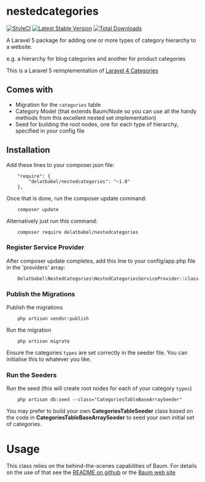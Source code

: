 # nestedcategories

[![StyleCI](https://styleci.io/repos/51966591/shield)](https://styleci.io/repos/51966591)
[![Latest Stable Version](https://poser.pugx.org/delatbabel/nestedcategories/version.png)](https://packagist.org/packages/ddpro/nestedcategories)
[![Total Downloads](https://poser.pugx.org/delatbabel/nestedcategories/d/total.png)](https://packagist.org/packages/delatbabel/nestedcategories)

A Laravel 5 package for adding one or more types of category hierarchy to a website.

e.g. a hierarchy for blog categories and another for product categories

This is a Laravel 5 reimplementation of [Laravel 4 Categories](https://github.com/FbF/Laravel-Categories)

## Comes with

* Migration for the `categories` table
* Category Model (that extends Baum/Node so you can use all the handy methods from this excellent nested set implementation)
* Seed for building the root nodes, one for each type of hierarchy, specified in your config file

## Installation

Add these lines to your composer.json file:

```
    "require": {
        "delatbabel/nestedcategories": "~1.0"
    },
```

Once that is done, run the composer update command:

```
    composer update
```

Alternatively just run this command:

```
    composer require delatbabel/nestedcategories
```

### Register Service Provider

After composer update completes, add this line to your config/app.php file in the 'providers' array:

```
    Delatbabel\NestedCategories\NestedCategoriesServiceProvider::class
```

### Publish the Migrations

Publish the migrations

```
    php artisan vendor:publish
```

Run the migration

```
    php artisan migrate
```

Ensure the categories `types` are set correctly in the seeder file.  You can initialise this to
whatever you like.

### Run the Seeders

Run the seed (this will create root nodes for each of your category `types`)

```
    php artisan db:seed --class="CategoriesTableBaseArraySeeder"
```

You may prefer to build your own **CategoriesTableSeeder** class based on the code in
**CategoriesTableBaseArraySeeder** to seed your own initial set of categories.

# Usage

This class relies on the behind-the-scenes capabilities of Baum.  For details on the use
of that see the [README on github](https://github.com/etrepat/baum) or the
[Baum web site](http://etrepat.com/baum/)
